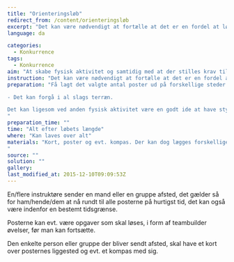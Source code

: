 ```yaml
---
title: "Orienteringsløb"
redirect_from: /content/orienteringsløb
excerpt: "Det kan være nødvendigt at fortælle at det er en fordel at løbe hvis man vil gennemføre løbet i en ordentlig tid. Man kan kræve at posterne bliver taget i en bestemt rækkefølge for at sikre at der bliver løbet en hvis længde."
language: da

categories: 
  - Konkurrence
tags: 
  - Konkurrence
aim: "At skabe fysisk aktivitet og samtidig med at der stilles krav til evnen om at kunne orientere sig. "
instruction: "Det kan være nødvendigt at fortælle at det er en fordel at løbe hvis man vil gennemføre løbet i en ordentlig tid. Man kan kræve at posterne bliver taget i en bestemt rækkefølge for at sikre at der bliver løbet en hvis længde."
preparation: "Få lagt det valgte antal poster ud på forskellige steder. Have kort over poster og evt. kompas klar til løberne.

- Det kan forgå i al slags terræn.

Det kan ligesom ved anden fysisk aktivitet være en godt ide at have styr på isposer og en forbinding i tilfælde af skader.
"
preparation_time: ""
time: "Alt efter løbets længde"
where: "Kan laves over alt"
materials: "Kort, poster og evt. kompas. Der kan dog lægges forskellige opgaver ind i O-løbet, dette kan give et større behov for materialer.
"
source: ""
solution: ""
gallery:
last_modified_at: 2015-12-10T09:09:53Z
---
```

En/flere instruktøre sender en mand eller en gruppe afsted, det gælder så for ham/hende/dem at nå rundt til alle posterne på hurtigst tid, det kan også være indenfor en bestemt tidsgrænse.

Posterne kan evt. være opgaver som skal løses, i form af teambuilder øvelser, før man kan fortsætte.

Den enkelte person eller gruppe der bliver sendt afsted, skal have et kort over posternes liggested og evt. et kompas med sig.
